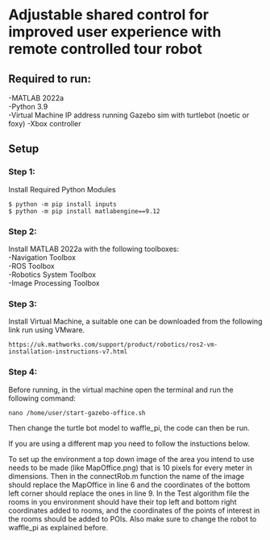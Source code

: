 # Adjustable shared control for improved user experience with remote controlled tour robot 

## Required to run:  
-MATLAB 2022a  
-Python 3.9  
-Virtual Machine IP address running Gazebo sim with turtlebot (noetic or foxy)
-Xbox controller  

## Setup
### Step 1: 
Install Required Python Modules
```
$ python -m pip install inputs
$ python -m pip install matlabengine==9.12
```
### Step 2:
Install MATLAB 2022a with the following toolboxes:  
-Navigation Toolbox   
-ROS Toolbox  
-Robotics System Toolbox   
-Image Processing Toolbox   

### Step 3:
Install Virtual Machine, a suitable one can be downloaded from the following link run using VMware.
```
https://uk.mathworks.com/support/product/robotics/ros2-vm-installation-instructions-v7.html
```

### Step 4:  
Before running, in the virtual machine open the terminal and run the following command:  
```
nano /home/user/start-gazebo-office.sh
```
Then change the turtle bot model to waffle_pi, the code can then be run.

If you are using a different map you need to follow the instuctions below.  

To set up the environment a top down image of the area you intend to use needs to be made (like MapOffice.png) that is 10 pixels for every meter in dimensions. Then in the connectRob.m function the name of the image should replace the MapOffice in line 6 and the coordinates of the bottom left corner should replace the ones in line 9.
In the Test algorithm file the rooms in you environment should have their top left and bottom right coordinates added to rooms, and the coordinates of the points of interest in the rooms should be added to POIs. Also make sure to change the robot to waffle_pi as explained before.
